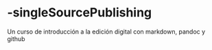 # -singleSourcePublishing
Un curso de introducción a la edición digital con markdown, pandoc y github
